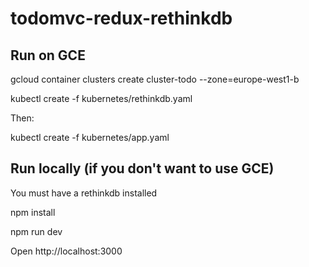 # todomvc-redux-rethinkdb

## Run on GCE

gcloud container clusters create cluster-todo --zone=europe-west1-b

kubectl create -f kubernetes/rethinkdb.yaml

Then:

kubectl create -f kubernetes/app.yaml

## Run locally (if you don't want to use GCE)

You must have a rethinkdb installed

npm install

npm run dev

Open http://localhost:3000




